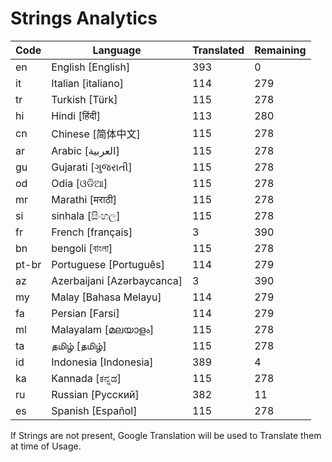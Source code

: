 # Strings Analytics


| Code | Language | Translated | Remaining |
|----|-------|-------|---|
| en | English [English] | 393 | 0 |
| it | Italian [italiano] | 114 | 279 |
| tr | Turkish [Türk] | 115 | 278 |
| hi | Hindi [हिंदी] | 113 | 280 |
| cn | Chinese [简体中文] | 115 | 278 |
| ar | Arabic [العربية] | 115 | 278 |
| gu | Gujarati [ગુજરાતી] | 115 | 278 |
| od | Odia [ଓଡିଆ] | 115 | 278 |
| mr | Marathi [मराठी] | 115 | 278 |
| si | sinhala [සිංහල] | 115 | 278 |
| fr | French [français] | 3 | 390 |
| bn | bengoli [বাংলা] | 115 | 278 |
| pt-br | Portuguese [Português] | 114 | 279 |
| az | Azerbaijani [Azərbaycanca] | 3 | 390 |
| my | Malay [Bahasa Melayu] | 114 | 279 |
| fa | Persian [Farsi] | 114 | 279 |
| ml | Malayalam [മലയാളം] | 115 | 278 |
| ta | தமிழ் [தமிழ்] | 115 | 278 |
| id | Indonesia [Indonesia] | 389 | 4 |
| ka | Kannada [ಕನ್ನಡ] | 115 | 278 |
| ru | Russian [Русский] | 382 | 11 |
| es | Spanish [Español] | 115 | 278 |


If Strings are not present, Google Translation will be used to Translate them at time of Usage.